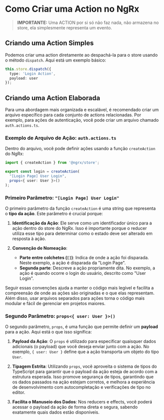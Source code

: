 # Como Criar uma Action no NgRx

> **IMPORTANTE:** Uma ACTION por si só não faz nada, não armazena no store, ela simplesmente representa um evento.


## Criando uma Action Simples

Podemos criar uma action diretamente ao despachá-la para o store usando o método `dispatch`. Aqui está um exemplo básico:

```typescript
this.store.dispatch({
  type: 'Login Action',
  payload: user
});
```

## Criando uma Action Elaborada

Para uma abordagem mais organizada e escalável, é recomendado criar um arquivo específico para cada conjunto de actions relacionadas. Por exemplo, para ações de autenticação, você pode criar um arquivo chamado `auth.actions.ts`.

### Exemplo de Arquivo de Ação: `auth.actions.ts`

Dentro do arquivo, você pode definir ações usando a função `createAction` do NgRx:

```typescript
import { createAction } from '@ngrx/store';

export const login = createAction(
  "[Login Page] User Login",
  props<{ user: User }>()
);
```

### Primeiro Parâmetro: `"[Login Page] User Login"`

O primeiro parâmetro da função `createAction` é uma string que representa o **tipo da ação**. Este parâmetro é crucial porque:

1. **Identificação da Ação**: Ele serve como um identificador único para a ação dentro do store do NgRx. Isso é importante porque o reducer utiliza esse tipo para determinar como o estado deve ser alterado em resposta à ação.

2. **Convenção de Nomeação**:
   - **Parte entre colchetes (`[]`)**: Indica de onde a ação foi disparada. Neste exemplo, a ação é disparada da "Login Page".
   - **Segunda parte**: Descreve a ação propriamente dita. No exemplo, a ação é quando ocorre o login do usuário, descrito como "User Login".

Seguir essas convenções ajuda a manter o código mais legível e facilita a compreensão de onde as ações são originadas e o que elas representam. Além disso, usar arquivos separados para ações torna o código mais modular e fácil de gerenciar em projetos maiores.
### Segundo Parâmetro: `props<{ user: User }>()`

O segundo parâmetro, `props`, é uma função que permite definir um **payload** para a ação. Aqui está o que isso significa:

1. **Payload da Ação**: O `props` é utilizado para especificar quaisquer dados adicionais (o payload) que você deseja enviar junto com a ação. No exemplo, `{ user: User }` define que a ação transporta um objeto do tipo `User`.

2. **Tipagem Estrita**: Utilizando `props`, você aproveita o sistema de tipos do TypeScript para garantir que o payload da ação esteja de acordo com a estrutura esperada. Isso promove segurança de tipos, garantindo que os dados passados na ação estejam corretos, e melhora a experiência de desenvolvimento com autocompletação e verificações de tipo no editor.

3. **Facilita o Manuseio dos Dados**: Nos reducers e effects, você poderá acessar o payload da ação de forma direta e segura, sabendo exatamente quais dados estão disponíveis.